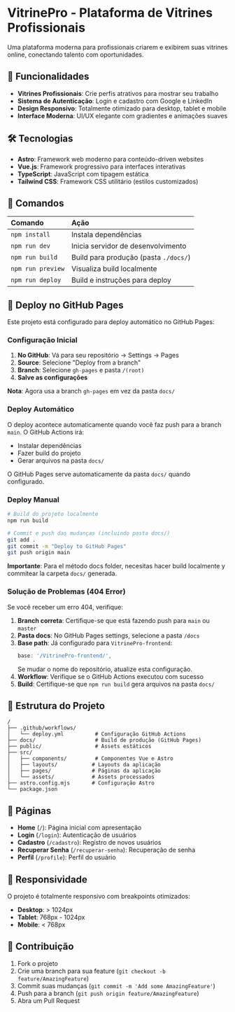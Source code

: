 # VitrinePro - Plataforma de Vitrines Profissionais

Uma plataforma moderna para profissionais criarem e exibirem suas vitrines online, conectando talento com oportunidades.

## 🚀 Funcionalidades

- **Vitrines Profissionais**: Crie perfis atrativos para mostrar seu trabalho
- **Sistema de Autenticação**: Login e cadastro com Google e LinkedIn
- **Design Responsivo**: Totalmente otimizado para desktop, tablet e mobile
- **Interface Moderna**: UI/UX elegante com gradientes e animações suaves

## 🛠️ Tecnologias

- **Astro**: Framework web moderno para conteúdo-driven websites
- **Vue.js**: Framework progressivo para interfaces interativas
- **TypeScript**: JavaScript com tipagem estática
- **Tailwind CSS**: Framework CSS utilitário (estilos customizados)

## 🧞 Comandos

| Comando                   | Ação                                           |
| :------------------------ | :--------------------------------------------- |
| `npm install`             | Instala dependências                           |
| `npm run dev`             | Inicia servidor de desenvolvimento             |
| `npm run build`           | Build para produção (pasta `./docs/`)          |
| `npm run preview`         | Visualiza build localmente                     |
| `npm run deploy`          | Build e instruções para deploy                 |

## 🚀 Deploy no GitHub Pages

Este projeto está configurado para deploy automático no GitHub Pages:

### Configuração Inicial

1. **No GitHub**: Vá para seu repositório → Settings → Pages
2. **Source**: Selecione "Deploy from a branch"
3. **Branch**: Selecione `gh-pages` e pasta `/(root)`
4. **Salve as configurações**

**Nota**: Agora usa a branch `gh-pages` em vez da pasta `docs/`

### Deploy Automático

O deploy acontece automaticamente quando você faz push para a branch `main`. O GitHub Actions irá:

- Instalar dependências
- Fazer build do projeto
- Gerar arquivos na pasta `docs/`

O GitHub Pages serve automaticamente da pasta `docs/` quando configurado.

### Deploy Manual

```bash
# Build do projeto localmente
npm run build

# Commit e push das mudanças (incluindo pasta docs/)
git add .
git commit -m "Deploy to GitHub Pages"
git push origin main
```

**Importante**: Para el método docs folder, necesitas hacer build localmente y commitear la carpeta `docs/` generada.

### Solução de Problemas (404 Error)

Se você receber um erro 404, verifique:

1. **Branch correta**: Certifique-se que está fazendo push para `main` ou `master`
2. **Pasta docs**: No GitHub Pages settings, selecione a pasta `/docs`
3. **Base path**: Já configurado para `VitrinePro-frontend`:
   ```js
   base: '/VitrinePro-frontend/',
   ```
   Se mudar o nome do repositório, atualize esta configuração.
4. **Workflow**: Verifique se o GitHub Actions executou com sucesso
5. **Build**: Certifique-se que `npm run build` gera arquivos na pasta `docs/`

## 📁 Estrutura do Projeto

```
/
├── .github/workflows/
│   └── deploy.yml          # Configuração GitHub Actions
├── docs/                   # Build de produção (GitHub Pages)
├── public/                 # Assets estáticos
├── src/
│   ├── components/         # Componentes Vue e Astro
│   ├── layouts/           # Layouts da aplicação
│   ├── pages/             # Páginas da aplicação
│   └── assets/            # Assets processados
├── astro.config.mjs       # Configuração Astro
└── package.json
```

## 🎨 Páginas

- **Home** (`/`): Página inicial com apresentação
- **Login** (`/login`): Autenticação de usuários
- **Cadastro** (`/cadastro`): Registro de novos usuários
- **Recuperar Senha** (`/recuperar-senha`): Recuperação de senha
- **Perfil** (`/profile`): Perfil do usuário

## 📱 Responsividade

O projeto é totalmente responsivo com breakpoints otimizados:
- **Desktop**: > 1024px
- **Tablet**: 768px - 1024px
- **Mobile**: < 768px

## 🤝 Contribuição

1. Fork o projeto
2. Crie uma branch para sua feature (`git checkout -b feature/AmazingFeature`)
3. Commit suas mudanças (`git commit -m 'Add some AmazingFeature'`)
4. Push para a branch (`git push origin feature/AmazingFeature`)
5. Abra um Pull Request